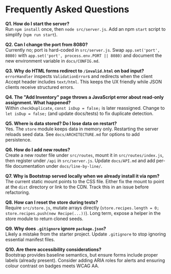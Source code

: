 # Frequently Asked Questions

**Q1. How do I start the server?**  
Run `npm install` once, then `node src/server.js`. Add an npm `start` script to simplify (`npm run start`).

**Q2. Can I change the port from 8080?**  
Currently no; port is hard-coded in `src/server.js`. Swap `app.set('port', 8080)` with `app.set('port', process.env.PORT || 8080)` and document the new environment variable in `docs/CONFIG.md`.

**Q3. Why do HTML forms redirect to `/invalid.html` on bad input?**  
`errorHandler` inspects `ValidationError`s and redirects when the client Accept header includes `text/html`. This keeps the UX friendly while JSON clients receive structured errors.

**Q4. The "Add Inventory" page throws a JavaScript error about read-only assignment. What happened?**  
Within `checkDuplicate`, `const isDup = false;` is later reassigned. Change to `let isDup = false;` (and update docs/tests) to fix duplicate detection.

**Q5. Where is data stored? Do I lose data on restart?**  
Yes. The `store` module keeps data in memory only. Restarting the server reloads seed data. See `docs/ARCHITECTURE.md` for options to add persistence.

**Q6. How do I add new routes?**  
Create a new router file under `src/routes`, mount it in `src/routes/index.js`, then register under `/api` in `src/server.js`. Update `docs/API.md` and add per-file documentation under `docs/line-by-line/`.

**Q7. Why is Bootstrap served locally when we already install it via npm?**  
The current static mount points to the CSS file. Either fix the mount to point at the `dist` directory or link to the CDN. Track this in an issue before refactoring.

**Q8. How can I reset the store during tests?**  
Require `src/store.js`, mutate arrays directly (`store.recipes.length = 0; store.recipes.push(new Recipe(...))`). Long term, expose a helper in the store module to return cloned seeds.

**Q9. Why does `.gitignore` ignore `package.json`?**  
Likely a mistake from the starter project. Update `.gitignore` to stop ignoring essential manifest files.

**Q10. Are there accessibility considerations?**  
Bootstrap provides baseline semantics, but ensure forms include proper labels (already present). Consider adding ARIA roles for alerts and ensuring colour contrast on badges meets WCAG AA.
